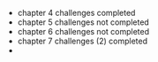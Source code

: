 - chapter 4 challenges completed
- chapter 5 challenges not completed
- chapter 6 challenges not completed
- chapter 7 challenges (2) completed
- 
